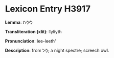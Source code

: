 # Lexicon Entry H3917

**Lemma**: לִילִית

**Transliteration (xlit)**: lîylîyth

**Pronunciation**: lee-leeth'

**Description**:
from לַיִל; a night spectre; screech owl.
